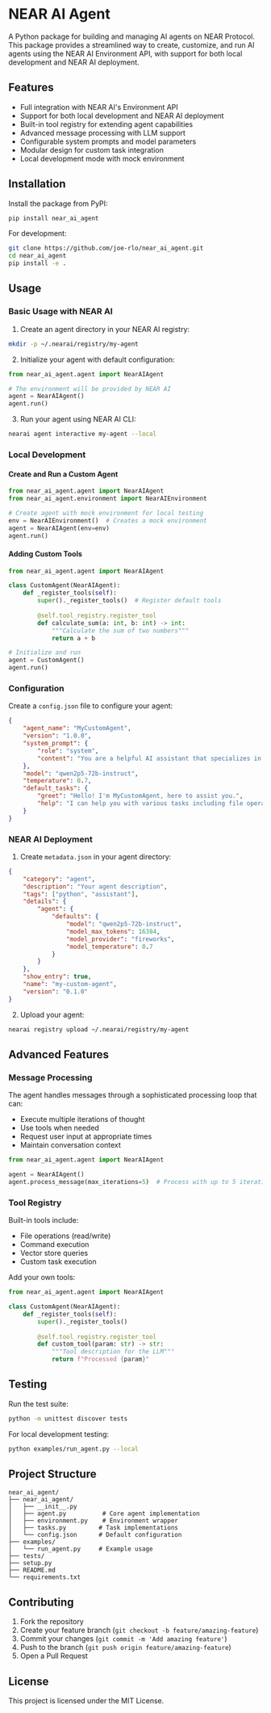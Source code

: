 # NEAR AI Agent

A Python package for building and managing AI agents on NEAR Protocol. This package provides a streamlined way to create, customize, and run AI agents using the NEAR AI Environment API, with support for both local development and NEAR AI deployment.

## Features

- Full integration with NEAR AI's Environment API
- Support for both local development and NEAR AI deployment
- Built-in tool registry for extending agent capabilities
- Advanced message processing with LLM support
- Configurable system prompts and model parameters
- Modular design for custom task integration
- Local development mode with mock environment

## Installation

Install the package from PyPI:
```bash
pip install near_ai_agent
```

For development:
```bash
git clone https://github.com/joe-rlo/near_ai_agent.git
cd near_ai_agent
pip install -e .
```

## Usage

### Basic Usage with NEAR AI

1. Create an agent directory in your NEAR AI registry:
```bash
mkdir -p ~/.nearai/registry/my-agent
```

2. Initialize your agent with default configuration:
```python
from near_ai_agent.agent import NearAIAgent

# The environment will be provided by NEAR AI
agent = NearAIAgent()
agent.run()
```

3. Run your agent using NEAR AI CLI:
```bash
nearai agent interactive my-agent --local
```

### Local Development

#### Create and Run a Custom Agent
```python
from near_ai_agent.agent import NearAIAgent
from near_ai_agent.environment import NearAIEnvironment

# Create agent with mock environment for local testing
env = NearAIEnvironment()  # Creates a mock environment
agent = NearAIAgent(env=env)
agent.run()
```

#### Adding Custom Tools
```python
from near_ai_agent.agent import NearAIAgent

class CustomAgent(NearAIAgent):
    def _register_tools(self):
        super()._register_tools()  # Register default tools
        
        @self.tool_registry.register_tool
        def calculate_sum(a: int, b: int) -> int:
            """Calculate the sum of two numbers"""
            return a + b

# Initialize and run
agent = CustomAgent()
agent.run()
```

### Configuration

Create a `config.json` file to configure your agent:

```json
{
    "agent_name": "MyCustomAgent",
    "version": "1.0.0",
    "system_prompt": {
        "role": "system",
        "content": "You are a helpful AI assistant that specializes in [your domain]."
    },
    "model": "qwen2p5-72b-instruct",
    "temperature": 0.7,
    "default_tasks": {
        "greet": "Hello! I'm MyCustomAgent, here to assist you.",
        "help": "I can help you with various tasks including file operations and calculations."
    }
}
```

### NEAR AI Deployment

1. Create `metadata.json` in your agent directory:
```json
{
    "category": "agent",
    "description": "Your agent description",
    "tags": ["python", "assistant"],
    "details": {
        "agent": {
            "defaults": {
                "model": "qwen2p5-72b-instruct",
                "model_max_tokens": 16384,
                "model_provider": "fireworks",
                "model_temperature": 0.7
            }
        }
    },
    "show_entry": true,
    "name": "my-custom-agent",
    "version": "0.1.0"
}
```

2. Upload your agent:
```bash
nearai registry upload ~/.nearai/registry/my-agent
```

## Advanced Features

### Message Processing
The agent handles messages through a sophisticated processing loop that can:
- Execute multiple iterations of thought
- Use tools when needed
- Request user input at appropriate times
- Maintain conversation context

```python
from near_ai_agent.agent import NearAIAgent

agent = NearAIAgent()
agent.process_message(max_iterations=5)  # Process with up to 5 iterations
```

### Tool Registry
Built-in tools include:
- File operations (read/write)
- Command execution
- Vector store queries
- Custom task execution

Add your own tools:
```python
from near_ai_agent.agent import NearAIAgent

class CustomAgent(NearAIAgent):
    def _register_tools(self):
        super()._register_tools()
        
        @self.tool_registry.register_tool
        def custom_tool(param: str) -> str:
            """Tool description for the LLM"""
            return f"Processed {param}"
```

## Testing

Run the test suite:
```bash
python -m unittest discover tests
```

For local development testing:
```bash
python examples/run_agent.py --local
```

## Project Structure
```
near_ai_agent/
├── near_ai_agent/
│   ├── __init__.py
│   ├── agent.py          # Core agent implementation
│   ├── environment.py    # Environment wrapper
│   ├── tasks.py         # Task implementations
│   └── config.json      # Default configuration
├── examples/
│   └── run_agent.py     # Example usage
├── tests/
├── setup.py
├── README.md
└── requirements.txt
```

## Contributing

1. Fork the repository
2. Create your feature branch (`git checkout -b feature/amazing-feature`)
3. Commit your changes (`git commit -m 'Add amazing feature'`)
4. Push to the branch (`git push origin feature/amazing-feature`)
5. Open a Pull Request

## License

This project is licensed under the MIT License.
